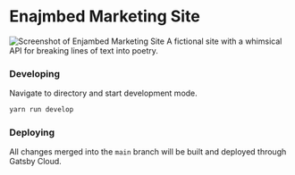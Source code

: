 # Enajmbed Marketing Site

![Screenshot of Enjambed Marketing Site](https://github.com/jsumnersmith/enjambed-marketing/blob/main/screenshot.ong?raw=true)
A fictional site with a whimsical API for breaking lines of text into poetry.

### Developing
Navigate to directory and start development mode.
```bash
yarn run develop
```

### Deploying
All changes merged into the `main` branch will be built and deployed through Gatsby Cloud.